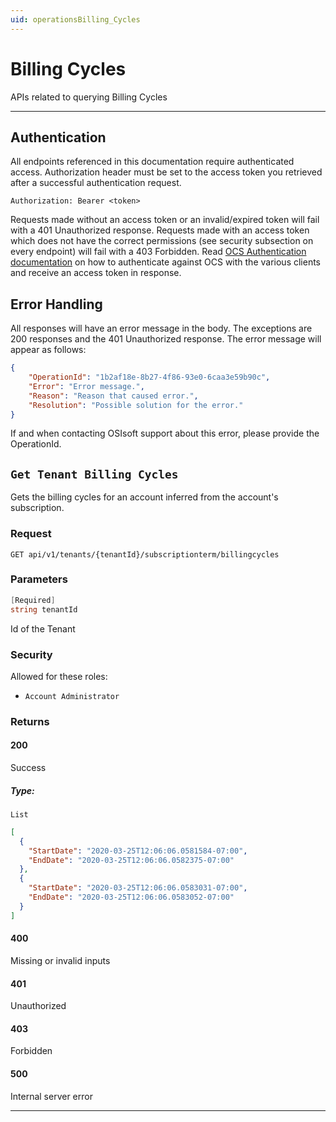 ```yaml
---
uid: operationsBilling_Cycles
---
```


# Billing Cycles

APIs related to querying Billing Cycles


***

## Authentication

All endpoints referenced in this documentation require authenticated access. Authorization header must be set to the access token you retrieved after a successful authentication request.

`Authorization: Bearer <token>`

Requests made without an access token or an invalid/expired token will fail with a 401 Unauthorized response.
Requests made with an access token which does not have the correct permissions (see security subsection on every endpoint) will fail with a 403 Forbidden.
Read [OCS Authentication documentation](https://github.com/osisoft/OSI-Samples-OCS/tree/master/basic_samples/Authentication) on how to authenticate against OCS with the various clients and receive an access token in response.

## Error Handling

All responses will have an error message in the body. The exceptions are 200 responses and the 401 Unauthorized response. The error message will appear as follows:

```json
{
    "OperationId": "1b2af18e-8b27-4f86-93e0-6caa3e59b90c", 
    "Error": "Error message.", 
    "Reason": "Reason that caused error.", 
    "Resolution": "Possible solution for the error." 
}
```

If and when contacting OSIsoft support about this error, please provide the OperationId.

## `Get Tenant Billing Cycles`

Gets the billing cycles for an account inferred from the account's subscription.

### Request

`GET api/v1/tenants/{tenantId}/subscriptionterm/billingcycles`

### Parameters

```csharp
[Required]
string tenantId
```

Id of the Tenant

### Security

Allowed for these roles:

- `Account Administrator`

### Returns

#### 200

Success

##### Type:

 `List`

```json
[
  {
    "StartDate": "2020-03-25T12:06:06.0581584-07:00",
    "EndDate": "2020-03-25T12:06:06.0582375-07:00"
  },
  {
    "StartDate": "2020-03-25T12:06:06.0583031-07:00",
    "EndDate": "2020-03-25T12:06:06.0583052-07:00"
  }
]
```

#### 400

Missing or invalid inputs

#### 401

Unauthorized

#### 403

Forbidden

#### 500

Internal server error
***

